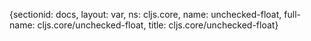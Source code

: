 {sectionid: docs, layout: var, ns: cljs.core, name: unchecked-float, full-name: cljs.core/unchecked-float,
  title: cljs.core/unchecked-float}
